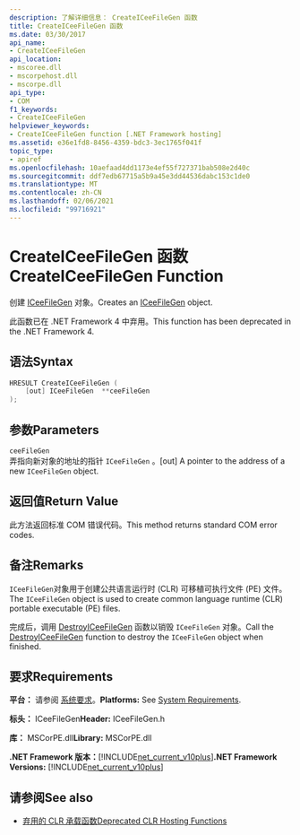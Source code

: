 ```yaml
---
description: 了解详细信息： CreateICeeFileGen 函数
title: CreateICeeFileGen 函数
ms.date: 03/30/2017
api_name:
- CreateICeeFileGen
api_location:
- mscoree.dll
- mscorpehost.dll
- mscorpe.dll
api_type:
- COM
f1_keywords:
- CreateICeeFileGen
helpviewer_keywords:
- CreateICeeFileGen function [.NET Framework hosting]
ms.assetid: e36e1fd8-8456-4359-bdc3-3ec1765f041f
topic_type:
- apiref
ms.openlocfilehash: 10aefaad4dd1173e4ef55f727371bab508e2d40c
ms.sourcegitcommit: ddf7edb67715a5b9a45e3dd44536dabc153c1de0
ms.translationtype: MT
ms.contentlocale: zh-CN
ms.lasthandoff: 02/06/2021
ms.locfileid: "99716921"
---
```

# <a name="createiceefilegen-function"></a><span data-ttu-id="76b35-103">CreateICeeFileGen 函数</span><span class="sxs-lookup"><span data-stu-id="76b35-103">CreateICeeFileGen Function</span></span>

<span data-ttu-id="76b35-104">创建 [ICeeFileGen](iceefilegen-class.md) 对象。</span><span class="sxs-lookup"><span data-stu-id="76b35-104">Creates an [ICeeFileGen](iceefilegen-class.md) object.</span></span>  
  
 <span data-ttu-id="76b35-105">此函数已在 .NET Framework 4 中弃用。</span><span class="sxs-lookup"><span data-stu-id="76b35-105">This function has been deprecated in the .NET Framework 4.</span></span>  
  
## <a name="syntax"></a><span data-ttu-id="76b35-106">语法</span><span class="sxs-lookup"><span data-stu-id="76b35-106">Syntax</span></span>  
  
```cpp  
HRESULT CreateICeeFileGen (  
    [out] ICeeFileGen  **ceeFileGen  
);  
```  
  
## <a name="parameters"></a><span data-ttu-id="76b35-107">参数</span><span class="sxs-lookup"><span data-stu-id="76b35-107">Parameters</span></span>  

 `ceeFileGen`  
 <span data-ttu-id="76b35-108">弄指向新对象的地址的指针 `ICeeFileGen` 。</span><span class="sxs-lookup"><span data-stu-id="76b35-108">[out] A pointer to the address of a new `ICeeFileGen` object.</span></span>  
  
## <a name="return-value"></a><span data-ttu-id="76b35-109">返回值</span><span class="sxs-lookup"><span data-stu-id="76b35-109">Return Value</span></span>  

 <span data-ttu-id="76b35-110">此方法返回标准 COM 错误代码。</span><span class="sxs-lookup"><span data-stu-id="76b35-110">This method returns standard COM error codes.</span></span>  
  
## <a name="remarks"></a><span data-ttu-id="76b35-111">备注</span><span class="sxs-lookup"><span data-stu-id="76b35-111">Remarks</span></span>  

 <span data-ttu-id="76b35-112">`ICeeFileGen`对象用于创建公共语言运行时 (CLR) 可移植可执行文件 (PE) 文件。</span><span class="sxs-lookup"><span data-stu-id="76b35-112">The `ICeeFileGen` object is used to create common language runtime (CLR) portable executable (PE) files.</span></span>  
  
 <span data-ttu-id="76b35-113">完成后，调用 [DestroyICeeFileGen](destroyiceefilegen-function.md) 函数以销毁 `ICeeFileGen` 对象。</span><span class="sxs-lookup"><span data-stu-id="76b35-113">Call the [DestroyICeeFileGen](destroyiceefilegen-function.md) function to destroy the `ICeeFileGen` object when finished.</span></span>  
  
## <a name="requirements"></a><span data-ttu-id="76b35-114">要求</span><span class="sxs-lookup"><span data-stu-id="76b35-114">Requirements</span></span>  

 <span data-ttu-id="76b35-115">**平台：** 请参阅 [系统要求](../../get-started/system-requirements.md)。</span><span class="sxs-lookup"><span data-stu-id="76b35-115">**Platforms:** See [System Requirements](../../get-started/system-requirements.md).</span></span>  
  
 <span data-ttu-id="76b35-116">**标头：** ICeeFileGen</span><span class="sxs-lookup"><span data-stu-id="76b35-116">**Header:** ICeeFileGen.h</span></span>  
  
 <span data-ttu-id="76b35-117">**库：** MSCorPE.dll</span><span class="sxs-lookup"><span data-stu-id="76b35-117">**Library:** MSCorPE.dll</span></span>  
  
 <span data-ttu-id="76b35-118">**.NET Framework 版本：**[!INCLUDE[net_current_v10plus](../../../../includes/net-current-v10plus-md.md)]</span><span class="sxs-lookup"><span data-stu-id="76b35-118">**.NET Framework Versions:** [!INCLUDE[net_current_v10plus](../../../../includes/net-current-v10plus-md.md)]</span></span>  
  
## <a name="see-also"></a><span data-ttu-id="76b35-119">请参阅</span><span class="sxs-lookup"><span data-stu-id="76b35-119">See also</span></span>

- [<span data-ttu-id="76b35-120">弃用的 CLR 承载函数</span><span class="sxs-lookup"><span data-stu-id="76b35-120">Deprecated CLR Hosting Functions</span></span>](deprecated-clr-hosting-functions.md)
